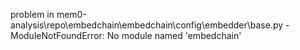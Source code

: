 problem in mem0-analysis\repo\embedchain\embedchain\config\embedder\base.py - ModuleNotFoundError: No module named 'embedchain'
